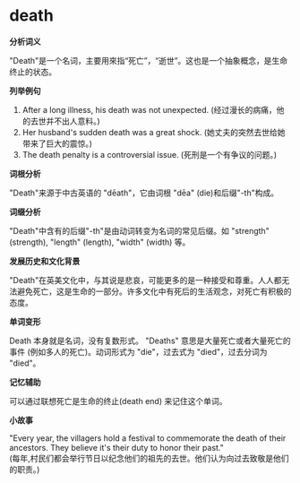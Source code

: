 # death

**分析词义**

  

"Death"是一个名词，主要用來指“死亡”，“逝世”。这也是一个抽象概念，是生命终止的状态。

  

**列举例句**

  

1.  After a long illness, his death was not unexpected. (经过漫长的病痛，他的去世并不出人意料。)
2.  Her husband's sudden death was a great shock. (她丈夫的突然去世给她带来了巨大的震惊。)
3.  The death penalty is a controversial issue. (死刑是一个有争议的问题。)

  

**词根分析**

  

"Death"来源于中古英语的 "dēath"，它由词根 "dēa" (die)和后缀"-th"构成。

  

**词缀分析**

  

"Death"中含有的后缀"-th"是由动词转变为名词的常见后缀。如 "strength" (strength), "length" (length), "width" (width) 等。

  

**发展历史和文化背景**

  

"Death"在英美文化中，与其说是悲哀，可能更多的是一种接受和尊重。人人都无法避免死亡，这是生命的一部分。许多文化中有死后的生活观念，对死亡有积极的态度。

  

**单词变形**

  

Death 本身就是名词，没有复数形式。 "Deaths" 意思是大量死亡或者大量死亡的事件 (例如多人的死亡)。动词形式为 "die"，过去式为 "died"，过去分词为 "died"。

  

**记忆辅助**

  

可以通过联想死亡是生命的终止(death end) 来记住这个单词。

  

**小故事**

  

"Every year, the villagers hold a festival to commemorate the death of their ancestors. They believe it's their duty to honor their past."  
(每年,村民们都会举行节日以纪念他们的祖先的去世。他们认为向过去致敬是他们的职责。)
